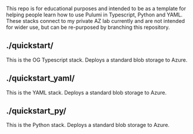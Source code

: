 This repo is for educational purposes and intended to be as a template for helping people learn how to use Pulumi in Typescript, Python and YAML. These stacks connect to my private AZ lab currently and are not intended for wider use, but can be re-purposed by branching this repository.

## ./quickstart/

This is the OG Typescript stack. Deploys a standard blob storage to Azure.

## ./quickstart_yaml/

This is the YAML stack. Deploys a standard blob storage to Azure.

## ./quickstart_py/

This is the Python stack. Deploys a standard blob storage to Azure.